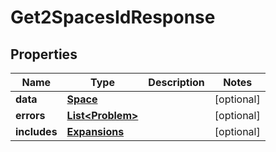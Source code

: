

# Get2SpacesIdResponse


## Properties

| Name | Type | Description | Notes |
|------------ | ------------- | ------------- | -------------|
|**data** | [**Space**](Space.md) |  |  [optional] |
|**errors** | [**List&lt;Problem&gt;**](Problem.md) |  |  [optional] |
|**includes** | [**Expansions**](Expansions.md) |  |  [optional] |



